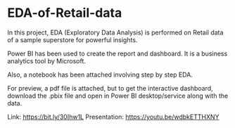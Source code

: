 # EDA-of-Retail-data
In this project, EDA (Exploratory Data Analysis) is performed on Retail data of a sample superstore for powerful insights. 

Power BI has been used to create the report and dashboard. It is a business analytics tool by Microsoft.

Also, a notebook has been attached involving step by step EDA.

For preview, a pdf file is attached, but to get the interactive dashboard, download the .pbix file and open in Power BI desktop/service along with the data.

Link: https://bit.ly/30Ihw1L
Presentation: https://youtu.be/wdbkETTHXNY
